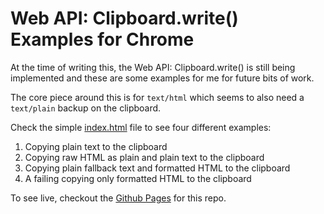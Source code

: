 # Web API: Clipboard.write() Examples for Chrome
At the time of writing this, the Web API: Clipboard.write() is still being implemented and these are some examples for me for future bits of work. 

The core piece around this is for `text/html` which seems to also need a `text/plain` backup on the clipboard. 

Check the simple [index.html](index.html) file to see four different examples:
1. Copying plain text to the clipboard
2. Copying raw HTML as plain and plain text to the clipboard
3. Copying plain fallback text and formatted HTML to the clipboard
4. A failing copying only formatted HTML to the clipboard

To see live, checkout the [Github Pages](https://nikouu.github.io/Web-API-Clipboard.write-Examples/) for this repo.